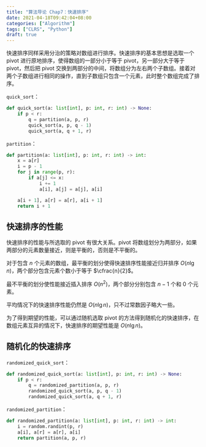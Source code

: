 ```yaml
---
title: "算法导论 Chap7：快速排序"
date: 2021-04-18T09:42:04+08:00
categories: ["Algorithm"]
tags: ["CLRS", "Python"]
draft: true
---
```


快速排序同样采用分治的策略对数组进行排序。快速排序的基本思想是选取一个 pivot 进行原地排序，使得数组的一部分小于等于 pivot，另一部分大于等于 pivot，然后把 pivot 交换到两部分的中间，将数组分为左右两个子数组。接着对两个子数组进行相同的操作，直到子数组只包含一个元素，此时整个数组完成了排序。

`quick_sort`：

```python
def quick_sort(a: list[int], p: int, r: int) -> None:
	if p < r:
		q = partition(a, p, r)
		quick_sort(a, p, q - 1)
		quick_sort(a, q + 1, r)
```

`partition`：

```python
def partition(a: list[int], p: int, r: int) -> int:
    x = a[r]
    i = p - 1
    for j in range(p, r):
        if a[j] <= x:
            i += 1
            a[i], a[j] = a[j], a[i]

    a[i + 1], a[r] = a[r], a[i + 1]
    return i + 1
```

## 快速排序的性能

快速排序的性能与所选取的 pivot 有很大关系。pivot 将数组划分为两部分，如果两部分的元素数量接近，则是平衡的，否则是不平衡的。

对于包含 $n$ 个元素的数组，最平衡的划分使得快速排序性能接近归并排序 $O(n \lg n)$，两个部分包含元素个数小于等于 $\cfrac{n}{2}$。

最不平衡的划分使性能接近插入排序 $O(n^2)$，两个部分分别包含 $n - 1$ 个和 $0$ 个元素。

平均情况下的快速排序性能仍然是 $O(n \lg n)$，只不过常数因子略大一些。

为了得到期望的性能，可以通过随机选取 pivot 的方法得到随机化的快速排序，在数组元素互异的情况下，快速排序的期望性能是 $O(n \lg n)$。

## 随机化的快速排序

`randomized_quick_sort`：

```python
def randomized_quick_sort(a: list[int], p: int, r: int) -> None:
    if p < r:
        q = randomized_partition(a, p, r)
        randomized_quick_sort(a, p, q - 1)
        randomized_quick_sort(a, q + 1, r)
```

`randomized_partition`：

```python
def randomized_partition(a: list[int], p: int, r: int) -> int:
    i = random.randint(p, r)
    a[i], a[r] = a[r], a[i]
    return partition(a, p, r)
```
